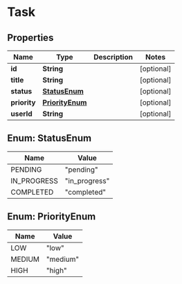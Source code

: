 

# Task


## Properties

| Name | Type | Description | Notes |
|------------ | ------------- | ------------- | -------------|
|**id** | **String** |  |  [optional] |
|**title** | **String** |  |  [optional] |
|**status** | [**StatusEnum**](#StatusEnum) |  |  [optional] |
|**priority** | [**PriorityEnum**](#PriorityEnum) |  |  [optional] |
|**userId** | **String** |  |  [optional] |



## Enum: StatusEnum

| Name | Value |
|---- | -----|
| PENDING | &quot;pending&quot; |
| IN_PROGRESS | &quot;in_progress&quot; |
| COMPLETED | &quot;completed&quot; |



## Enum: PriorityEnum

| Name | Value |
|---- | -----|
| LOW | &quot;low&quot; |
| MEDIUM | &quot;medium&quot; |
| HIGH | &quot;high&quot; |




